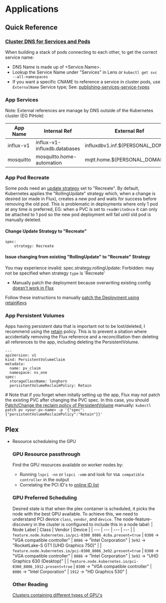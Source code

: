 # Applications

## Quick Reference
### [Cluster DNS for Services and Pods](https://kubernetes.io/docs/concepts/services-networking/dns-pod-service/)
When building a stack of pods connecting to each other, to get the correct service name:
- DNS Name is made up of <Service.Name>.<Namespace>
- Lookup the Service Name under "Services" in Lens or `kubectl get svc --all-namespaces`
- If you want a specific CNAME to reference a service in cluster pods, use `ExternalName` Service type; See: [publishing-services-service-types](https://kubernetes.io/docs/concepts/services-networking/service/#publishing-services-service-types)

### App Services
Note: External references are manage by DNS outside of the Kubernetes cluster (EG PiHole)

|  App Name  |  Internal Ref  |  External Ref  |
| ---------- | -------------- | -------------- |
| influx-v1 | influx-v1-influxdb.databases | influxdbv1.inf.${PERSONAL_DOMAIN} |
| mosquitto | mosquitto.home-automation | mqtt.home.${PERSONAL_DOMAIN} |

### App Pod Recreate
Some pods need an [update strategy](https://kubernetes.io/docs/concepts/workloads/controllers/deployment/#strategy) set to "Recreate". By default, 
Kubernetes applies the "RollingUpdate" strategy which, when a change is desired (or made in Flux), creates a new pod and waits for success before 
removing the old pod. This is problematic in deployments where only 1 pod at any time is preferred, EG: when a PVC is set to `readWriteOnce` it can 
only be attached to 1 pod so the new pod deployment will fail until old pod is manually deleted.

#### Change Update Strategy to "Recreate"
```
spec:
    strategy: Recreate
```

#### Issue changing from existing "RollingUpdate" to "Recreate" Strategy
You may experience invalid: spec.strategy.rollingUpdate: Forbidden: may not be specified when strategy `type` is 'Recreate'
- Manually patch the deployment because overwriting existing config [doesn't work in Flux](https://github.com/gimlet-io/onechart/issues/35)

Follow these instructions to manually [patch the Deployment using retainKeys](https://kubernetes.io/docs/tasks/manage-kubernetes-objects/update-api-object-kubectl-patch/#use-strategic-merge-patch-to-update-a-deployment-using-the-retainkeys-strategy)

### App Persistent Volumes
Apps having persistent data that is important not to be lost/deleted, I recommend using the [retain](https://kubernetes.io/docs/concepts/storage/persistent-volumes/#retain) policy. This is to prevent a sitation where accidentally removing the Flux reference and a reconcilliation then deleting all references to the app, including deleting the PersistentVolume.

```
---
apiVersion: v1
kind: PersistentVolumeClaim
metadata:
  name: pv_claim
  namespace: ns_one
spec:
  storageClassName: longhorn
  persistentVolumeReclaimPolicy: Retain
```

\# Note that if you forget when initally setting up the app, Flux may not patch the existing PVC after changing the PVC spec. In this case, you should [Patch/Change the reclaim policy of PersistentVolume](https://kubernetes.io/docs/tasks/administer-cluster/change-pv-reclaim-policy/#changing-the-reclaim-policy-of-a-persistentvolume) manually:
`kubectl patch pv <your-pv-name> -p '{"spec":{"persistentVolumeReclaimPolicy":"Retain"}}'`

## Plex

- Resource scheduleing the GPU

    ### GPU Resource passthrough

    Find the GPU resources available on worker nodes by:
    - Running `lspci -nn` or `lspci -vmm` and look for `VGA compatible controller` in the output
    - Correlating the PCI ID's to [online ID list](https://pci-ids.ucw.cz/v2.2/pci.ids)

    ### GPU Preferred Scheduling
    Desired state is that when the plex container is scheduled, it picks the node with the best GPU available. To achieve this, we need to understand 
    PCI device `class`, `vendor`, and `device`. The node-feature-discovery in the cluster is configured to include this in a node label:
    | Node Label | Class | Vendor | Device |
    | --- | --- | --- | --- |
    | `feature.node.kubernetes.io/pci-0300_8086_4c8a.present=true` | `0300` -> "VGA compatible controller" | `8086` -> "Intel Corporation" | `3e92` -> "RocketLake-S GT1 [UHD Graphics 750]" |
    | `feature.node.kubernetes.io/pci-0300_8086_3e92.present=true` | `0300` -> "VGA compatible controller" | `8086` -> "Intel Corporation" | `3e92` -> "UHD Graphics 630 (Desktop)" |
    | `feature.node.kubernetes.io/pci-0300_8086_1912.present=true` | `0300` -> "VGA compatible controller" | `8086` -> "Intel Corporation" | `1912` -> "HD Graphics 530" |

    ### Other Reading
    [Clusters containing different types of GPU's](https://kubernetes.io/docs/tasks/manage-gpus/scheduling-gpus/)
